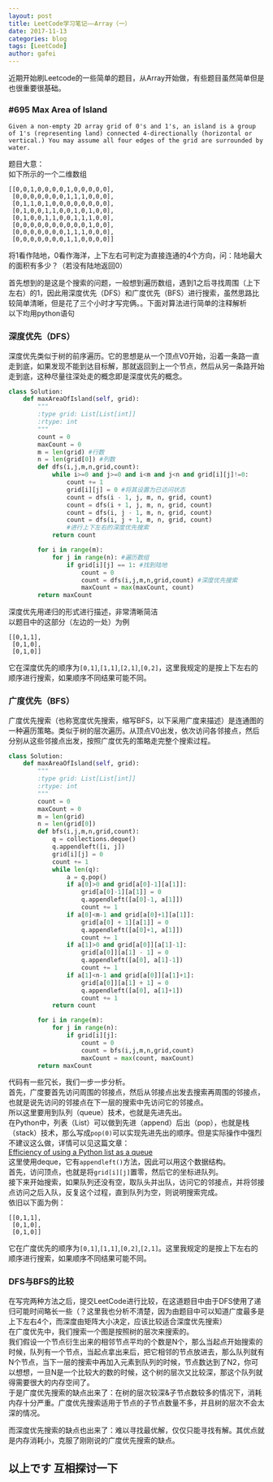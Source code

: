 ```yaml
---
layout: post
title: LeetCode学习笔记——Array（一）
date: 2017-11-13
categories: blog
tags: [LeetCode]
author: gafei
---
```


近期开始刷Leetcode的一些简单的题目，从Array开始做，有些题目虽然简单但是也很重要很基础。  
### #695 Max Area of Island

`Given a non-empty 2D array grid of 0's and 1's, an island is a group of 1's (representing land) connected 4-directionally (horizontal or vertical.) You may assume all four edges of the grid are surrounded by water.`  

题目大意：  
如下所示的一个二维数组  
```
[[0,0,1,0,0,0,0,1,0,0,0,0,0],
 [0,0,0,0,0,0,0,1,1,1,0,0,0],
 [0,1,1,0,1,0,0,0,0,0,0,0,0],
 [0,1,0,0,1,1,0,0,1,0,1,0,0],
 [0,1,0,0,1,1,0,0,1,1,1,0,0],
 [0,0,0,0,0,0,0,0,0,0,1,0,0],
 [0,0,0,0,0,0,0,1,1,1,0,0,0],
 [0,0,0,0,0,0,0,1,1,0,0,0,0]]
```
将1看作陆地，0看作海洋，上下左右可判定为直接连通的4个方向，问：陆地最大的面积有多少？（若没有陆地返回0）  

首先想到的是这是个搜索的问题，一般想到遍历数组，遇到1之后寻找周围（上下左右）的1，因此用深度优先（DFS）和广度优先（BFS）进行搜索，虽然思路比较简单清晰，但是花了三个小时才写完俩。。下面对算法进行简单的注释解析  
以下均用python语句
### 深度优先（DFS）
深度优先类似于树的前序遍历。它的思想是从一个顶点V0开始，沿着一条路一直走到底，如果发现不能到达目标解，那就返回到上一个节点，然后从另一条路开始走到底，这种尽量往深处走的概念即是深度优先的概念。
```Python
class Solution:
    def maxAreaOfIsland(self, grid):
        """
        :type grid: List[List[int]]
        :rtype: int
        """
        count = 0
        maxCount = 0
        m = len(grid) #行数
        n = len(grid[0]) #列数
        def dfs(i,j,m,n,grid,count):
            while i>=0 and j>=0 and i<m and j<n and grid[i][j]!=0:
                count += 1
                grid[i][j] = 0 #将其设置为已访问状态
                count = dfs(i - 1, j, m, n, grid, count)
                count = dfs(i + 1, j, m, n, grid, count)
                count = dfs(i, j - 1, m, n, grid, count)
                count = dfs(i, j + 1, m, n, grid, count)
                #进行上下左右的深度优先搜索
            return count

        for i in range(m):
            for j in range(n): #遍历数组
                if grid[i][j] == 1: #找到陆地
                    count = 0
                    count = dfs(i,j,m,n,grid,count) #深度优先搜索
                    maxCount = max(maxCount, count)
        return maxCount
```
深度优先用递归的形式进行描述，非常清晰简洁  
以题目中的这部分（左边的一处）为例
```
[[0,1,1],
 [0,1,0],
 [0,1,0]]
```
它在深度优先的顺序为`[0,1]`,`[1,1]`,`[2,1]`,`[0,2]`，这里我规定的是按上下左右的顺序进行搜索，如果顺序不同结果可能不同。
### 广度优先（BFS）
广度优先搜索（也称宽度优先搜索，缩写BFS，以下采用广度来描述）是连通图的一种遍历策略。类似于树的层次遍历。从顶点V0出发，依次访问各邻接点，然后分别从这些邻接点出发，按照广度优先的策略走完整个搜索过程。

```Python
class Solution:
    def maxAreaOfIsland(self, grid):
        """
        :type grid: List[List[int]]
        :rtype: int
        """
        count = 0
        maxCount = 0
        m = len(grid)
        n = len(grid[0])
        def bfs(i,j,m,n,grid,count):
            q = collections.deque()
            q.appendleft([i, j])
            grid[i][j] = 0
            count += 1
            while len(q):
                a = q.pop()
                if a[0]>0 and grid[a[0]-1][a[1]]:
                    grid[a[0]-1][a[1]] = 0
                    q.appendleft([a[0]-1, a[1]])
                    count += 1
                if a[0]<m-1 and grid[a[0]+1][a[1]]:
                    grid[a[0] + 1][a[1]] = 0
                    q.appendleft([a[0]+1, a[1]])
                    count += 1
                if a[1]>0 and grid[a[0]][a[1]-1]:
                    grid[a[0]][a[1] - 1] = 0
                    q.appendleft([a[0], a[1]-1])
                    count += 1
                if a[1]<n-1 and grid[a[0]][a[1]+1]:
                    grid[a[0]][a[1] + 1] = 0
                    q.appendleft([a[0], a[1]+1])
                    count += 1
            return count

        for i in range(m):
            for j in range(n):
                if grid[i][j]:
                    count = 0
                    count = bfs(i,j,m,n,grid,count)
                    maxCount = max(count, maxCount)
        return maxCount
```
代码有一些冗长，我们一步一步分析。  
首先，广度要首先访问周围的邻接点，然后从邻接点出发去搜索再周围的邻接点，也就是说先访问的邻接点在下一层的搜索中先访问它的邻接点。  
所以这里要用到队列（queue）技术，也就是先进先出。  
在Python中，列表（List）可以做到先进（append）后出（pop），也就是栈（stack）技术，那么写成`pop(0)`可以实现先进先出的顺序。但是实际操作中强烈不建议这么做，详情可以见这篇文章：  
[Efficiency of using a Python list as a queue](https://stackoverflow.com/questions/1296511/efficiency-of-using-a-python-list-as-a-queue)  
这里使用deque，它有`appendleft()`方法，因此可以用这个数据结构。  
首先，访问顶点，也就是将`grid[i][j]`置零，然后它的坐标进队列。  
接下来开始搜索，如果队列还没有空，取队头并出队，访问它的邻接点，并将邻接点访问之后入队，反复这个过程，直到队列为空，则说明搜索完成。  
依旧以下面为例：  
```
[[0,1,1],
 [0,1,0],
 [0,1,0]]
```
它在广度优先的顺序为`[0,1]`,`[1,1]`,`[0,2]`,`[2,1]`。这里我规定的是按上下左右的顺序进行搜索，如果顺序不同结果可能不同。

### DFS与BFS的比较
在写完两种方法之后，提交LeetCode进行比较，在这道题目中由于DFS使用了递归可能时间略长一些（？这里我也分析不清楚，因为由题目中可以知道广度最多是上下左右4个，而深度由矩阵大小决定，应该比较适合深度优先搜索）  
在广度优先中，我们搜索一个图是按照树的层次来搜索的。  
我们假设一个节点衍生出来的相邻节点平均的个数是N个，那么当起点开始搜索的时候，队列有一个节点，当起点拿出来后，把它相邻的节点放进去，那么队列就有N个节点，当下一层的搜索中再加入元素到队列的时候，节点数达到了N2，你可以想想，一旦N是一个比较大的数的时候，这个树的层次又比较深，那这个队列就得需要很大的内存空间了。  
于是广度优先搜索的缺点出来了：在树的层次较深&子节点数较多的情况下，消耗内存十分严重。广度优先搜索适用于节点的子节点数量不多，并且树的层次不会太深的情况。

而深度优先搜索的缺点也出来了：难以寻找最优解，仅仅只能寻找有解。其优点就是内存消耗小，克服了刚刚说的广度优先搜索的缺点。

## 以上です 互相探讨一下